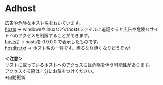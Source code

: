 # **Adhost**

広告や危険なホスト名をおいています。\
[hosts](./hosts) → windowsやlinuxなどのhostsファイルに追記すると広告や危険なサイトへのアクセスを制限することができます。\
[hosts2](./hosts2) → hostsを 0.0.0.0 で表示したものです。\
[hostlist.txt](hostlist.txt) → ホスト名の一覧です。煮るなり焼くなりどうぞｗ\

<strong>＜注意＞</strong>\
リストに載っているホストへのアクセスには危険を伴う可能性があります。\
アクセスする際は十分にお気をつけください。\
※自動更新
